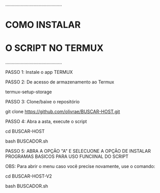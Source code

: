 
............................................

#        COMO INSTALAR 
#     O SCRIPT NO TERMUX

............................................

PASSO 1: Instale o app TERMUX

PASSO 2: De acesso de armazenamento ao Termux

termux-setup-storage


PASSO 3: Clone/baixe o repositório

git clone https://github.com/olivrae/BUSCAR-HOST.git

PASSO 4: Abra a asta, execute o script

cd BUSCAR-HOST

bash BUSCADOR.sh

PASSO 5: ABRA A OPÇÃO "A" E SELECUONE A OPÇÃO DE INSTALAR PROGRAMAS BASICOS PARA USO FUNCIINAL DO SCRIPT


OBS: Para abrir o menu caso você precise novamente, use o comando:

cd BUSCAR-HOST-V2

bash BUSCADOR.sh

